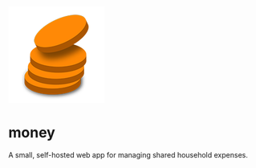 ![logo](https://raw.githubusercontent.com/adelhult/money/master/static/logo/alternative192.png)
# money
A small, self-hosted web app for managing shared household expenses.
